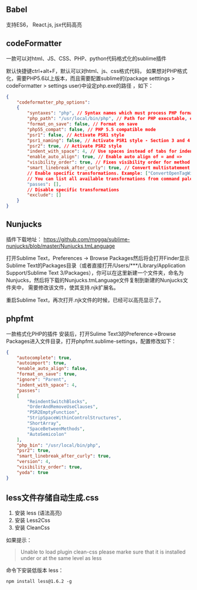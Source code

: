## Babel

支持ES6， React.js, jsx代码高亮

## codeFormatter

一款可以对html、JS、CSS、PHP、python代码格式化的sublime插件

默认快捷键ctrl+alt+F，默认可以对html、js、css格式代码， 如果想对PHP格式化，需要PHP5.6以上版本，而且需要配置sublime的(package setttings > codeFormatter > settings user)中设定php.exe的路径 ，如下：

```json
{
    "codeformatter_php_options":
    {
        "syntaxes": "php", // Syntax names which must process PHP formatter
        "php_path": "/usr/local/bin/php", // Path for PHP executable, e.g. "/usr/lib/php" or "C:/Program Files/PHP/php.exe". If empty, uses command "php" from system environments
        "format_on_save": false, // Format on save
        "php55_compat": false, // PHP 5.5 compatible mode
        "psr1": false, // Activate PSR1 style
        "psr1_naming": false, // Activate PSR1 style - Section 3 and 4.3 - Class and method names case
        "psr2": true, // Activate PSR2 style
        "indent_with_space": 4, // Use spaces instead of tabs for indentation
        "enable_auto_align": true, // Enable auto align of = and =>
        "visibility_order": true, // Fixes visibility order for method in classes - PSR-2 4.2
        "smart_linebreak_after_curly": true, // Convert multistatement blocks into multiline blocks
        // Enable specific transformations. Example: ["ConvertOpenTagWithEcho", "PrettyPrintDocBlocks"]
        // You can list all available transformations from command palette: CodeFormatter: Show PHP Transformations
        "passes": [],
        // Disable specific transformations
        "exclude": []
    }
}
```

## Nunjucks

插件下载地址： https://github.com/mogga/sublime-nunjucks/blob/master/Nunjucks.tmLanguage

打开Sublime Text，Preferences -> Browse Packages然后将会打开Finder显示Sublime Text的Packages目录（或者直接打开/Users/***/Library/Application Support/Sublime Text 3/Packages），你可以在这里新建一个文件夹，命名为Nunjucks，然后将下载的Nunjucks.tmLanguage文件复制到新建的Nunjucks文件夹中， 需要修改该文件，使其支持.njk扩展名。

重启Sublime Text，再次打开.njk文件的时候，已经可以高亮显示了。

## phpfmt

一款格式化PHP的插件 安装后，打开Sulime Text3的Preference->Browse Packages进入文件目录，打开phpfmt.sublime-settings，配置修改如下：

```json
{
	"autocomplete": true,
	"autoimport": true,
	"enable_auto_align": false,
	"format_on_save": true,
	"ignore": "Parent",
	"indent_with_space": 4,
	"passes":
	[
		"ReindentSwitchBlocks",
		"OrderAndRemoveUseClauses",
		"PSR2EmptyFunction",
		"StripSpaceWithinControlStructures",
		"ShortArray",
		"SpaceBetweenMethods",
		"AutoSemicolon"
	],
	"php_bin": "/usr/local/bin/php",
	"psr2": true,
	"smart_linebreak_after_curly": true,
	"version": 4,
	"visibility_order": true,
	"yoda": true
}
```

## less文件存储自动生成.css

1. 安装 less (语法高亮)
2. 安装 Less2Css
3. 安装 CleanCss

如果提示：
>Unable to load plugin clean-css please marke sure that it is installed
under or at the same level as less

命令下安装低版本 less：
```
npm install less@1.6.2 -g
```
